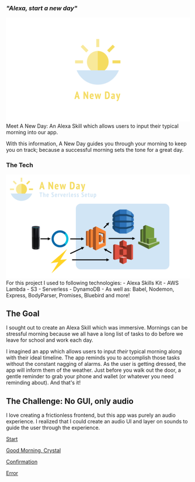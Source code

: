 ### *"Alexa, start a new day"*


<img src="src/images/a-new-day-logo.png" />
Meet A New Day: An Alexa Skill which allows users to input their typical morning into our app.

With this information, A New Day guides you through your morning to keep you on track; because a successful morning sets the tone for a great day.


### The Tech

<img src="src/images/a-new-day-map.png" />
For this project I used to following technologies:
- Alexa Skills Kit
- AWS Lambda
- S3
- Serverless
- DynamoDB
- As well as: Babel, Nodemon, Express, BodyParser, Promises, Bluebird and more!

## The Goal

I sought out to create an Alexa Skill which was immersive. Mornings can be stressful morning because we all have a long list of tasks to do before we leave for school and work each day.

I imagined an app which allows users to input *their* typical morning along with their ideal timeline. The app reminds you to accomplish those tasks without the constant nagging of alarms. As the user is getting dressed, the app will inform them of the weather. Just before you walk out the door, a gentle reminder to grab your phone and wallet (or whatever you need reminding about). And that's it!


## The Challenge: No GUI, only audio
I love creating a frictionless frontend, but this app was purely an audio experience. I realized that I could create an audio UI and layer on sounds to guide the user through the experience.

[Start](https://s3.amazonaws.com/a-new-day/welcome.mp3)

[Good Morning, Crystal](https://s3.amazonaws.com/a-new-day/routine.mp3)

[Confirmation](https://s3.amazonaws.com/a-new-day/confirm.mp3)

[Error](https://s3.amazonaws.com/a-new-day/error.mp3)
